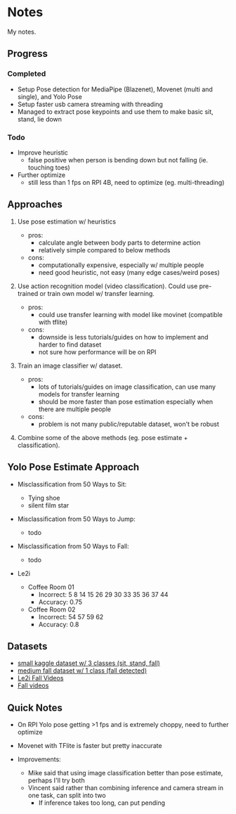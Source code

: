# Notes
My notes.

## Progress
### Completed
- Setup Pose detection for MediaPipe (Blazenet), Movenet (multi and single), and Yolo Pose
- Setup faster usb camera streaming with threading
- Managed to extract pose keypoints and use them to make basic sit, stand, lie down

### Todo
- Improve heuristic
  - false positive when person is bending down but not falling (ie. touching toes)
- Further optimize
  - still less than 1 fps on RPI 4B, need to optimize (eg. multi-threading)


## Approaches
1. Use pose estimation w/ heuristics
    - pros:
        - calculate angle between body parts to determine action
        - relatively simple compared to below methods
    - cons:
        - computationally expensive, especially w/ multiple people
        - need good heuristic, not easy (many edge cases/weird poses)

2. Use action recognition model (video classification). Could use pre-trained or train own model w/ transfer learning.
    - pros:
        - could use transfer learning with model like movinet (compatible with tflite)
    - cons:
        - downside is less tutorials/guides on how to implement and harder to find dataset 
        - not sure how performance will be on RPI

3. Train an image classifier w/ dataset.
    - pros:
        - lots of tutorials/guides on image classification, can use many models for transfer learning
        - should be more faster than pose estimation especially when there are multiple people
    - cons: 
        - problem is not many public/reputable dataset, won't be robust

4. Combine some of the above methods (eg. pose estimate + classification).

## Yolo Pose Estimate Approach

- Misclassification from 50 Ways to Sit:
  - Tying shoe
  - silent film star
- Misclassification from 50 Ways to Jump:
  - todo
- Misclassification from 50 Ways to Fall:
  - todo

- Le2i
  - Coffee Room 01
    - Incorrect: 5 8 14 15 26 29 30 33 35 36 37 44
    - Accuracy: 0.75
  - Coffee Room 02
    - Incorrect: 54 57 59 62
    - Accuracy: 0.8

## Datasets
  - [small kaggle dataset w/ 3 classes (sit, stand, fall)](https://www.kaggle.com/datasets/uttejkumarkandagatla/fall-detection-dataset)
  - [medium fall dataset w/ 1 class (fall detected)](https://universe.roboflow.com/roboflow-universe-projects/fall-detection-ca3o8)
  - [Le2i Fall Videos](https://www.kaggle.com/datasets/tuyenldvn/falldataset-imvia)
  - [Fall videos](https://kuleuven.app.box.com/s/dyo66et36l2lqvl19i9i7p66761sy0s6)

## Quick Notes
- On RPI Yolo pose getting >1 fps and is extremely choppy, need to further optimize
- Movenet with TFlite is faster but pretty inaccurate

- Improvements:
    - Mike said that using image classification better than pose estimate, perhaps I'll try both
    - Vincent said rather than combining inference and camera stream in one task, can split into two 
        - If inference takes too long, can put pending